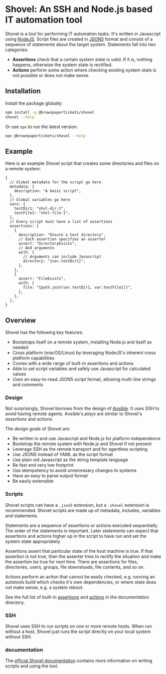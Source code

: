 # Shovel: An SSH and Node.js based IT automation tool

Shovel is a tool for performing IT automation tasks.  It's written in Javascript using [NodeJS](https://nodejs.org).  Script files are created in [JSON5](https://json5.org/) format and consist of a sequence of statements about the target system.  Statements fall into two categories:

- **Assertions** check that a certain system state is valid. If it is, nothing happens, otherwise the system state is rectified.
- **Actions** perform some action where checking existing system state is not possible or does not make sense.

## Installation

Install the package globally:

```sh
npm install -g @brownpapertickets/shovel
shovel --help
```

Or use `npx` to run the latest version:

```sh
npx @brownpapertickets/shovel --help
```

## Example

Here is an example Shovel script that creates some directories and files on a remote system:

```json5
{
  // Global metadata for the script go here
  metadata: {
    description: "A basic script",
  },
  // Global variables go here
  vars: {
    testDir1: "shvl-dir-1",
    testFile1: "shvl-file-1",
  },
  // Every script must have a list of assertions
  assertions: [
    {
      description: "Ensure a test directory",
      // Each assertion specifies an asserter
      assert: "DirectoryExists",
      // And arguments
      with: {
        // Arguments can include Javascript
        directory: "{var.testDir1}",
      },
    },
    {
      assert: "FileExists",
      with: {
        file: "{path.join(var.testDir1, var.testFile1)}",
      },
    },
  ],
}
```

## Overview

Shovel has the following key features:

- Bootstraps itself on a remote system, installing Node.js and itself as needed
- Cross platform (macOS/Linux) by leveraging NodeJS's inherent cross platform capabilities
- Comes with a wide range of built-in assertions and actions
- Able to set script variables and safely use Javascript for calculated values
- Uses an easy-to-read JSON5 script format, allowing multi-line strings and comments

### Design

Not surprisingly, Shovel borrows from the design of [Ansible](https://www.ansible.com/). It uses SSH to avoid having remote agents. Ansible's *plays* are similar to Shovel's *assertions* and *actions*.

The *design goals* of Shovel are:

- Be written in and use Javascript and Node.js for platform independence
- Bootstrap the remote system with Node.js and Shovel if not present
- Leverage SSH as the remote transport and for agentless scripting
- Use JSON5 instead of YAML as the script format
- Use plain old Javascript as the string template language
- Be fast and very low footprint
- Use idempotency to avoid unnecessary changes to systems
- Have an easy to parse output format
- Be easily extensible

### Scripts

Shovel scripts can have a `.json5` extension, but a `.shovel` extension is recommended. Shovel scripts are made up of metadata, includes, variables and statements.

Statements are a sequence of assertions or actions executed sequentially. The order of the statements is important. Later statements can expect that assertions and actions higher up in the script to have run and set the system state appropriately.

Assertions assert that particular state of the host machine is true.  If that assertion is not true, then the asserter tries to rectify the situation and make the assertion be true for next time.  There are assertions for files, directories, users, groups, file downsloads, file contents, and so on.

Actions perform an action that cannot be easily checked, e.g. running an autotools build which checks it's own dependencies, or where state does not make sense, e.g. a system reboot.

See the full list of built-in [assertions](doc/Statements.md#Asserters) and [actions](doc/Statements.md#Actions) in the documentation directory.

### SSH

Shovel uses SSH to run scripts on one or more remote hosts. When run without a host, Shovel just runs the script directly on your local system without SSH.

### documentation

The [official Shovel documentation](https://bitbucket.org/brownpapertickets/shovel/src/master/doc/README.md) contains more information on writing scripts and using the tool.
